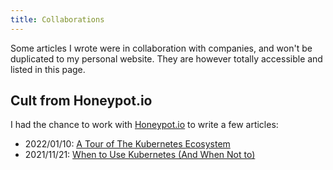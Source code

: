 ```yaml
---
title: Collaborations
---
```


Some articles I wrote were in collaboration with companies, and won't be duplicated to my personal website.
They are however totally accessible and listed in this page.

## Cult from Honeypot.io

I had the chance to work with [Honeypot.io](https://cult.honeypot.io/) to write a few articles:

- 2022/01/10: [A Tour of The Kubernetes Ecosystem](https://cult.honeypot.io/reads/the-kubernetes-ecosystem/) 
- 2021/11/21: [When to Use Kubernetes (And When Not to)](https://cult.honeypot.io/reads/when-to-use-kubernetes-and-when-not-to)
